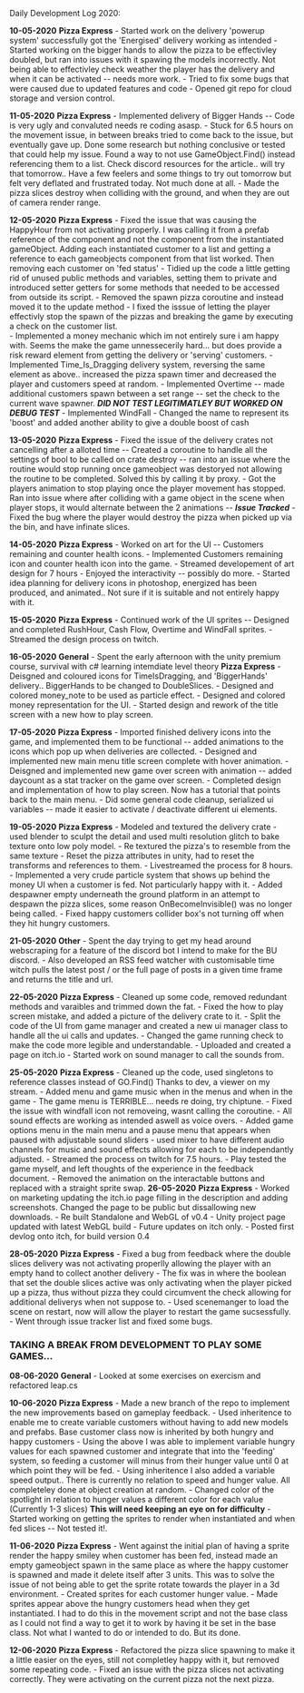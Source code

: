 Daily Development Log 2020:
    
**10-05-2020** 
    **Pizza Express**
        - Started work on the delivery 'powerup system' successfully got the 'Energised' delivery working as intended
        - Started working on the bigger hands to allow the pizza to be effectivley doubled, but ran into issues with it spawing the models incorrectly. Not being able to effectivley check weather the player has the delivery and when it can be activated -- needs more work.
        - Tried to fix some bugs that were caused due to updated features and code
        - Opened git repo for cloud storage and version control. 

**11-05-2020**
    **Pizza Express**
        - Implemented delivery of Bigger Hands -- Code is very ugly and convaluted needs re coding asasp. 
        - Stuck for 6.5 hours on the movement issue, in between breaks tried to come back to the issue, but eventually gave up.  Done some research but nothing conclusive or tested that could help my issue. Found a way to not use GameObject.Find() instead referencing them to a list. Check  discord resources for the article.. will try that tomorrow..  Have a few feelers and some things to try out tomorrow but felt very deflated and frustrated today. Not much done at all. 
        - Made the pizza slices destroy when colliding with the ground, and when they are out of camera render range. 

**12-05-2020**
    **Pizza Express**
        - Fixed the issue that was causing the HappyHour from not activating properly. I was calling it from a prefab reference of the component and not the component from the instantiated gameObject.  Adding each instantiated customer to a list and getting a reference to each gameobjects component from that list worked.  Then removing each customer on 'fed status'
        - Tidied up the code a little getting rid of unused public methods and variables, setting them to private and introduced setter getters for some methods that needed to be accessed from outside its script.
        - Removed the spawn pizza coroutine and instead moved it to the update method - I fixed the isssue of letting the player effectivly stop the spawn of the pizzas and breaking the game by executing a check on the customer list.  
        - Implemented a money mechanic which im not entirely sure i am happy with.  Seems the make the game unnessecerily hard... but does provide a risk reward element from getting the delivery or 'serving' customers. 
        - Implemented Time_Is_Dragging delivery system, reversing the same element as above.. increased the pizza spawn timer and decreased the player and customers speed at random. 
        - Implemented Overtime -- made additional customers spawn between a set range -- set the check to the current wave spawner. ***DID NOT TEST LEGITIMATLEY BUT WORKED ON DEBUG TEST***
        - Implemented WindFall - Changed the name to represent its 'boost' and added another ability to give a double boost of cash 

**13-05-2020**
    **Pizza Express**
        - Fixed the issue of the delivery crates not cancelling after a alloted time -- Created a coroutine to handle all the settings of bool to be called on crate destroy -- ran into an issue where the routine would stop running once gameobject was destoryed not allowing the  routine to be completed.  Solved this by calling it by proxy. 
        - Got the players animation to stop playing once the player movement has stopped. Ran into issue where after colliding with a game object in the scene when player stops, it would alternate between the 2 animations -- ***Issue Tracked***
        - Fixed the bug where the player would destroy the pizza when picked up via the bin, and have infinate slices.

**14-05-2020**
    **Pizza Express**
        - Worked on art for the UI -- Customers remaining and counter health icons. 
        - Implemented Customers remaining icon and counter health icon into the game. 
        - Streamed developement of art design for 7 hours - Enjoyed the interactivity -- possibly do more. 
        - Started idea planning for delivery icons in photoshop, energized has been produced, and animated.. Not sure if it is suitable and not entirely happy with it. 

**15-05-2020**
    **Pizza Express**
        - Continued work of the UI sprites -- Designed and completed RushHour, Cash Flow,  Overtime and WindFall sprites. 
        - Streamed the design process on twitch. 

**16-05-2020**
    **General**
        - Spent the early afternoon with the unity premium course, survival with c# learning intemdiate level theory
    **Pizza Express**
        - Deisgned and coloured icons for TimeIsDragging, and 'BiggerHands' delivery.. BiggerHands to be changed to DoubleSlices. 
        - Designed and colored money_note to be used as particle effect. 
        - Designed and colored money representation for the UI. 
        - Started design and rework of the title screen with a new how to play screen. 

**17-05-2020**
    **Pizza Express**
        - Imported finished delivery icons into the game, and implemented them to be functional -- added animations to the icons which pop up when deliveries are collected. 
        - Designed and implemented new main menu title screen complete with hover animation.
        - Deisgned and implemented new game over screen with animation -- added daycount as a stat tracker on the game over screen.
        - Completed design and implementation of how to play screen.  Now has a tutorial that points back to the main menu. 
        - Did some general code cleanup, serialized ui variables -- made it easier to activate / deactivate different ui elements. 

**19-05-2020**
    **Pizza Express**
        - Modeled and textured the delivery crate - used blender to sculpt the detail and used multi resolution glitch to bake texture onto low poly model. 
        - Re textured the pizza's to resemble from the same texture
        - Reset the pizza attributes in unity, had to reset the transforms and references to them.
        - Livestreamed the process for 8 hours. 
        - Implemented a very crude particle system that shows up behind the money UI when a customer is fed.  Not particularly happy with it.
        - Added despawner empty underneath the ground platform in an attempt to despawn the pizza slices, some reason OnBecomeInvisible() was no longer being called. 
        - Fixed happy customers collider box's not turning off when they hit hungry customers. 

**21-05-2020**
    **Other**
        - Spent the day trying to get my head around webscraping for a feature of the discord bot I intend to make for the BU discord. 
        - Also developed an RSS feed watcher with customisable time witch pulls the latest post / or the full page of posts in a given time frame and returns the title and url. 

**22-05-2020**
    **Pizza Express**
        - Cleaned up some code, removed redundant methods and varaibles and trimmed down the fat. 
        - Fixed the how to play screen mistake, and added a picture of the delivery crate to it. 
        - Split the code of the UI from game manager and created a new ui manager class to handle all the ui calls and updates.
        - Changed the game running check to make the code more legible and understandable. 
        - Uploaded and created a page on itch.io
        - Started work on sound manager to call the sounds from. 

**25-05-2020**
    **Pizza Express**
        - Cleaned up the code, used singletons to reference classes instead of GO.Find() Thanks to dev, a viewer on my stream. 
        - Added menu and game music when in the menus and when in the game - The game menu is TERRIBLE... needs re doing, try chiptune. 
        - Fixed the issue with windfall icon not removeing,  wasnt calling the coroutine. 
        - All sound effects are working as intended aswell as voice overs. 
        - Added game options menu in the main menu and a pause menu that appears when paused with adjustable sound sliders - used mixer to have different audio channels for music and sound effects allowing for each to be independantly adjusted.
        - Streamed the process on twitch for 7.5 hours. 
        - Play tested the game myself,  and left thoughts of the experience in the feedback document. 
        - Removed the animation on the interactable buttons and replaced with a straight sprite swap. 
**26-05-2020**
    **Pizza Express**
        - Worked on marketing updating the itch.io page filling in the description and adding screenshots. Changed the page to be public but dissallowing new downloads. 
        - Re built Standalone and WebGL of v0.4 
        - Unity project page updated with latest WebGL build - Future updates on itch only. 
        - Posted first devlog onto itch, for build version 0.4

**28-05-2020**
    **Pizza Express**
        - Fixed a bug from feedback where the double slices delivery was not activating properlly allowing the player with an empty hand to collect another delivery - The fix was in where the boolean that set the double slices active was only activating when the player picked up a pizza, thus without pizza they could circumvent the check allowing for additional deliverys when not suppose to. 
        - Used scenemanger to load the scene on restart, now will allow the player to restart the game sucsessfully. 
        - Went through issue tracker list and fixed some bugs. 

### TAKING A BREAK FROM DEVELOPMENT TO PLAY SOME GAMES... 

**08-06-2020**
    **General**
        - Looked at some exercises on exercism and refactored leap.cs

**10-06-2020**
    **Pizza Express**
        - Made a new branch of the repo to implement the new improvements based on gameplay feedback. 
        - Used inheritence to enable me to create variable customers without having to add new models and prefabs. Base customer class now is inherited by both hungry and happy customers
        - Using the above I was able to implement variable hungry values for each spawned customer and integrate that into the 'feeding' system, so feeding a customer will minus from their hunger value until 0 at which point they will be fed. 
        - Using inheritence I also added a variable speed output.. There is currently no relation to speed and hunger value.  All completeley done at object creation at random. 
        - Changed color of the spotlight in relation to hunger values a different color for each value (Currently 1-3 slices) **This will need keeping an eye on for difficulty** 
        - Started working on getting the sprites to render when instantiated and when fed slices -- Not tested it!.

**11-06-2020**
    **Pizza Express**
        - Went against the initial plan of having a sprite render the happy smiley when customer has been fed, instead made an empty gameobject spawn in the same place as where the happy customer is spawned and made it delete itself after 3 units. This was to solve the issue of not being able to get the sprite rotate towards the player in a 3d environment.
        - Created sprites for each customer hunger value. 
        - Made sprites appear above the hungry customers head when they get instantiated. I had to do this in the movement script and not the base class as I could not find a way to get it to work by having it be set in the base class.  Not what I wanted to do or intended to do.  But its done. 

**12-06-2020**
    **Pizza Express**
        - Refactored the pizza slice spawning to make it a little easier on the eyes, still not completley happy with it, but removed some repeating code. 
        - Fixed an issue with the pizza slices not activating correctly.  They were activating on the current pizza not the next pizza. 